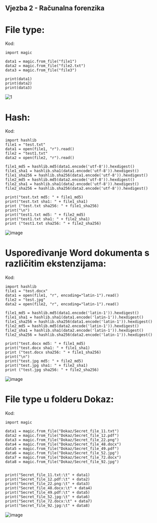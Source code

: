 ## Vjezba 2 - Računalna forenzika

# File type:

Kod:
```
import magic

data1 = magic.from_file("file1")
data2 = magic.from_file("file2.txt")
data3 = magic.from_file("file3")

print(data1)
print(data2)
print(data3)
```
![1](https://user-images.githubusercontent.com/56872071/172830215-a3921ec3-dea6-489f-bc78-d8282fccec73.png)

# Hash:

Kod:
```
import hashlib
file1 = "test.txt"
data1 = open(file1, "r").read()
file2 = "test1.txt"
data2 = open(file2, "r").read()

file1_md5 = hashlib.md5(data1.encode('utf-8')).hexdigest()
file1_sha1 = hashlib.sha1(data1.encode('utf-8')).hexdigest()
file1_sha256 = hashlib.sha256(data1.encode('utf-8')).hexdigest()
file2_md5 = hashlib.md5(data2.encode('utf-8')).hexdigest()
file2_sha1 = hashlib.sha1(data2.encode('utf-8')).hexdigest()
file2_sha256 = hashlib.sha256(data2.encode('utf-8')).hexdigest()

print("test.txt md5: " + file1_md5)
print("test.txt sha1: " + file1_sha1)
print ("test.txt sha256: " + file1_sha256)
print("\n")
print("test1.txt md5: " + file2_md5)
print("test1.txt sha1: " + file2_sha1)
print ("test1.txt sha256: " + file2_sha256)
```
![image](https://user-images.githubusercontent.com/56872071/173234563-9e56aac7-7b19-4750-a261-6021c3f42bdd.png)

# Uspoređivanje Word dokumenta s različitim ekstenzijama:

Kod:
```
import hashlib
file1 = "test.docx"
data1 = open(file1, "r", encoding="latin-1").read()
file2 = "test.jpg"
data2 = open(file2, "r", encoding="latin-1").read()

file1_md5 = hashlib.md5(data1.encode('latin-1')).hexdigest()
file1_sha1 = hashlib.sha1(data1.encode('latin-1')).hexdigest()
file1_sha256 = hashlib.sha256(data1.encode('latin-1')).hexdigest()
file2_md5 = hashlib.md5(data2.encode('latin-1')).hexdigest()
file2_sha1 = hashlib.sha1(data2.encode('latin-1')).hexdigest()
file2_sha256 = hashlib.sha256(data2.encode('latin-1')).hexdigest()

print("test.docx md5: " + file1_md5)
print("test.docx sha1: " + file1_sha1)
print ("test.docx sha256: " + file1_sha256)
print("\n")
print("test.jpg md5: " + file2_md5)
print("test.jpg sha1: " + file2_sha1)
print ("test.jpg sha256: " + file2_sha256)
```
![image](https://user-images.githubusercontent.com/56872071/173234801-adc4c3f6-1e33-4ffe-a294-6814a5dca27d.png)

# File type u folderu Dokaz:

Kod:
```
import magic

data1 = magic.from_file("Dokaz/Secret_file_11.txt")
data2 = magic.from_file("Dokaz/Secret_file_12.pdf")
data3 = magic.from_file("Dokaz/Secret_file_22.png")
data4 = magic.from_file("Dokaz/Secret_file_48.docx")
data5 = magic.from_file("Dokaz/Secret_file_49.pdf")
data6 = magic.from_file("Dokaz/Secret_file_52.jpg")
data7 = magic.from_file("Dokaz/Secret_file_72.docx")
data8 = magic.from_file("Dokaz/Secret_file_92.jpg")


print("Secret_file_11.txt:\t" + data1)
print("Secret_file_12.pdf:\t" + data2)
print("Secret_file_22.png:\t" + data3)
print("Secret_file_48.docx:\t" + data4)
print("Secret_file_49.pdf:\t" + data5)
print("Secret_file_52.jpg:\t" + data6)
print("Secret_file_72.docx:\t" + data7)
print("Secret_file_92.jpg:\t" + data8)
```
![image](https://user-images.githubusercontent.com/56872071/172834528-b8d2c9dd-4351-43c5-bd1e-e06692f36ad2.png)
